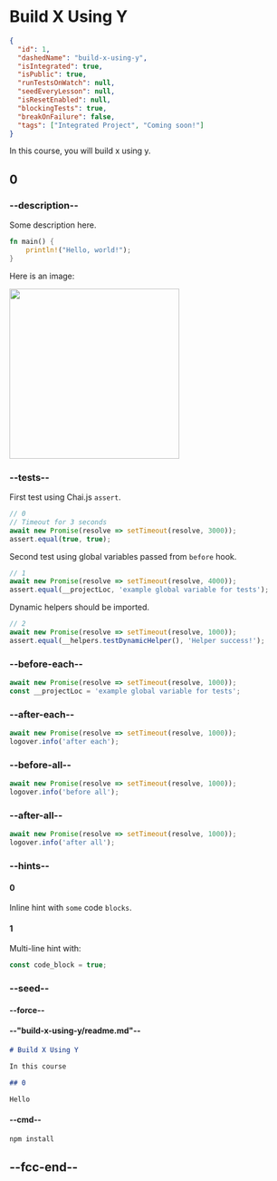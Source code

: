 # Build X Using Y

```json
{
  "id": 1,
  "dashedName": "build-x-using-y",
  "isIntegrated": true,
  "isPublic": true,
  "runTestsOnWatch": null,
  "seedEveryLesson": null,
  "isResetEnabled": null,
  "blockingTests": true,
  "breakOnFailure": false,
  "tags": ["Integrated Project", "Coming soon!"]
}
```

In this course, you will build x using y.

## 0

### --description--

Some description here.

```rust
fn main() {
    println!("Hello, world!");
}
```

Here is an image:

<img src="../../images/fcc_primary_large.png" width="300px" />

### --tests--

First test using Chai.js `assert`.

```js
// 0
// Timeout for 3 seconds
await new Promise(resolve => setTimeout(resolve, 3000));
assert.equal(true, true);
```

Second test using global variables passed from `before` hook.

```js
// 1
await new Promise(resolve => setTimeout(resolve, 4000));
assert.equal(__projectLoc, 'example global variable for tests');
```

Dynamic helpers should be imported.

```js
// 2
await new Promise(resolve => setTimeout(resolve, 1000));
assert.equal(__helpers.testDynamicHelper(), 'Helper success!');
```

### --before-each--

```js
await new Promise(resolve => setTimeout(resolve, 1000));
const __projectLoc = 'example global variable for tests';
```

### --after-each--

```js
await new Promise(resolve => setTimeout(resolve, 1000));
logover.info('after each');
```

### --before-all--

```js
await new Promise(resolve => setTimeout(resolve, 1000));
logover.info('before all');
```

### --after-all--

```js
await new Promise(resolve => setTimeout(resolve, 1000));
logover.info('after all');
```

### --hints--

#### 0

Inline hint with `some` code `blocks`.

#### 1

Multi-line hint with:

```js
const code_block = true;
```

### --seed--

#### --force--

#### --"build-x-using-y/readme.md"--

```markdown
# Build X Using Y

In this course

## 0

Hello
```

#### --cmd--

```bash
npm install
```

## --fcc-end--
